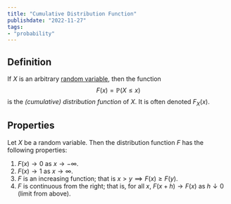 ```yaml
---
title: "Cumulative Distribution Function"
publishdate: "2022-11-27"
tags:
- "probability"
---
```


## Definition
If $X$ is an arbitrary [random variable](statistics/random-variable.md), then the function
$$F(x) = \mathbb{P}(X \leq x)$$
is the *(cumulative) distribution function* of $X$. It is often denoted $F_X(x)$.

## Properties
Let $X$ be a random variable. Then the distribution function $F$ has the following properties:
1. $F(x) \to 0$ as $x \to -\infty$.
2. $F(x) \to 1$ as $x \to \infty$.
3. $F$ is an increasing function; that is $x > y \implies F(x) \geq F(y)$.
4. $F$ is continuous from the right; that is, for all $x$, $F(x + h) \to F(x)$ as $h \downarrow 0$ (limit from above).
